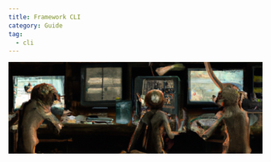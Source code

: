 ```yaml
---
title: Framework CLI
category: Guide
tag:
  - cli
---
```

![CLI](./cli.png)

<ModuleBadge module="cli" />

<!-- @include: ../../../packages/cli/README.md -->